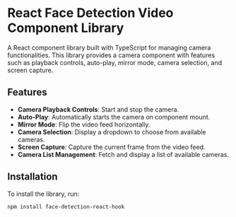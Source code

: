# React Face Detection Video Component Library

A React component library built with TypeScript for managing camera functionalities. This library provides a camera component with features such as playback controls, auto-play, mirror mode, camera selection, and screen capture.

## Features

- **Camera Playback Controls**: Start and stop the camera.
- **Auto-Play**: Automatically starts the camera on component mount.
- **Mirror Mode**: Flip the video feed horizontally.
- **Camera Selection**: Display a dropdown to choose from available cameras.
- **Screen Capture**: Capture the current frame from the video feed.
- **Camera List Management**: Fetch and display a list of available cameras.

## Installation

To install the library, run:

```bash
npm install face-detection-react-hook
```

